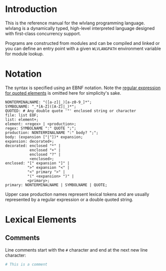 # Introduction

This is the reference manual for the wlvlang programming language.  wlvlang is a dynamically typed, high-level interpreted language designed with first-class concurrency support.

Programs are constructed from modules and can be compiled and linked or you can define an entry point with a given `WLVLANGPATH` environment variable for module lookup.


# Notation

The syntax is specified using an EBNF notation.  Note the [regular expression for quoted elements](https://bitbucket.org/pypy/pypy/src/c051852e3f7da50aeeabcca0e27af882d33ad3f0/rpython/rlib/parsing/ebnfparse.py?at=default#cl-16 "Regular Expressions defined for quoted elements in the RPython rlib default EBNF format")  is omitted here for simplicity's sake.

```ANTLR
NONTERMINALNAME: "([a-z]|_)[a-z0-9_]*";
SYMBOLNAME: "_*[A-Z]([A-Z]|_)*";
QUOTED: # Any double quote '"' enclosed string or character
file: list EOF;
list: element+;
element: <regex> | <production>;
regex: SYMBOLNAME ":" QUOTE ";";
production: NONTERMINALNAME ":" body? ";";
body: (expansion ["|"])* expansion;
expansion: decorated+;
decorated: enclosed "*" |
           enclosed "+" |
           enclosed "?" |
           <enclosed>;
enclosed: "[" expansion "]" |
          ">" expansion "<" |
          "<" primary ">" |
          "(" <expansion> ")" |
          <primary>;
primary: NONTERMINALNAME | SYMBOLNAME | QUOTE;
```

Upper case production names represent lexical tokens and are usually represented by a regular expression or a double quoted string.

# Lexical Elements

## Comments

Line comments start with the `#` character and end at the next new line character:

```PYTHON
# This is a comment
```
